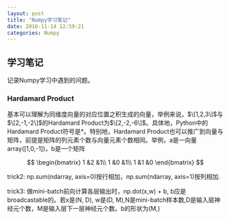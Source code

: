 ```yaml
---
layout: post
title: "Numpy学习笔记"
date: 2016-11-14 12:59:21
categories: Numpy
---
```

## 学习笔记
记录Numpy学习中遇到的问题。

### Hardamard Product
基本可以理解为同维度向量的对应位置之积生成的向量，举例来说，$\[1,2,3\]$与$\[2,-1,-2\]$的Hardamard Product为$\[2,-2,-6\]$。具体地，Python中的Hardamard Product符号是*。特别地，Hardamard Product也可以推广到向量与矩阵，前提是矩阵的列元素个数与向量元素个数相同。举例，a是一向量array([1,0,-1])，b是一个矩阵

$$
\begin{bmatrix}
1  &2  &1\\
1  &0  &1\\
1  &1  &0
\end{bmatrix}
$$

trick2: np.sum(ndarray, axis=0)按行相加，np.sum(ndarray, axis=1)按列相加.

trick3: 做mini-batch前向计算各层输出时，np.dot(x,w) + b, b应是broadcastable的。若x是(N, D), w是(D, M),N是mini-batch样本数,D是输入层神经元个数，M是输入层下一层神经元个数。b的形状为(M,)